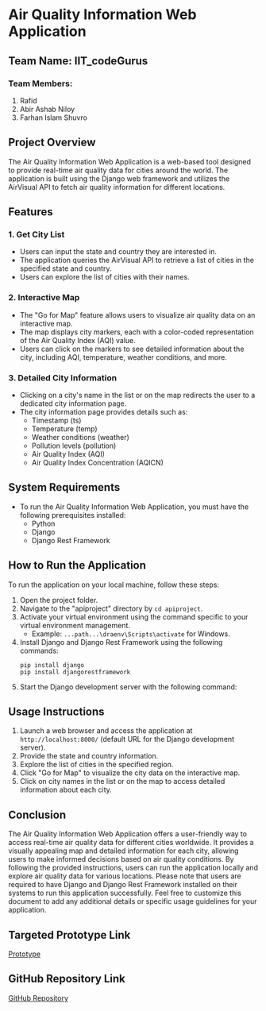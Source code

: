 # Air Quality Information Web Application

## Team Name: IIT_codeGurus
### Team Members:
1. Rafid
2. Abir Ashab Niloy
3. Farhan Islam Shuvro

## Project Overview
The Air Quality Information Web Application is a web-based tool designed to provide real-time air quality data for cities around the world. The application is built using the Django web framework and utilizes the AirVisual API to fetch air quality information for different locations.

## Features

### 1. Get City List
- Users can input the state and country they are interested in.
- The application queries the AirVisual API to retrieve a list of cities in the specified state and country.
- Users can explore the list of cities with their names.

### 2. Interactive Map
- The "Go for Map" feature allows users to visualize air quality data on an interactive map.
- The map displays city markers, each with a color-coded representation of the Air Quality Index (AQI) value.
- Users can click on the markers to see detailed information about the city, including AQI, temperature, weather conditions, and more.

### 3. Detailed City Information
- Clicking on a city's name in the list or on the map redirects the user to a dedicated city information page.
- The city information page provides details such as:
  - Timestamp (ts)
  - Temperature (temp)
  - Weather conditions (weather)
  - Pollution levels (pollution)
  - Air Quality Index (AQI)
  - Air Quality Index Concentration (AQICN)

## System Requirements
- To run the Air Quality Information Web Application, you must have the following prerequisites installed:
  - Python
  - Django
  - Django Rest Framework

## How to Run the Application
To run the application on your local machine, follow these steps:

1. Open the project folder.
2. Navigate to the "apiproject" directory by `cd apiproject`.
3. Activate your virtual environment using the command specific to your virtual environment management.
   - Example: `...path...\draenv\Scripts\activate` for Windows.
4. Install Django and Django Rest Framework using the following commands:
    ```
    pip install django
    pip install djangorestframework
    ```
5. Start the Django development server with the following command:

## Usage Instructions
1. Launch a web browser and access the application at `http://localhost:8000/` (default URL for the Django development server).
2. Provide the state and country information.
3. Explore the list of cities in the specified region.
4. Click "Go for Map" to visualize the city data on the interactive map.
5. Click on city names in the list or on the map to access detailed information about each city.

## Conclusion
The Air Quality Information Web Application offers a user-friendly way to access real-time air quality data for different cities worldwide. It provides a visually appealing map and detailed information for each city, allowing users to make informed decisions based on air quality conditions. By following the provided instructions, users can run the application locally and explore air quality data for various locations. Please note that users are required to have Django and Django Rest Framework installed on their systems to run this application successfully. Feel free to customize this document to add any additional details or specific usage guidelines for your application.

## Targeted Prototype Link
[Prototype](https://www.figma.com/proto/wC7zZfKiTu36lWqWHIme7x/IIT_codeGurus?type=design&node-id=57-1278&t=kaJ5xuVvXXYZ4dek-1&scaling=scale-down&page-id=0%3A1&starting-point-node-id=57%3A1278&mode=design)

## GitHub Repository Link
[GitHub Repository](https://github.com/Abir-Ashab/IIT_codeGurus)

